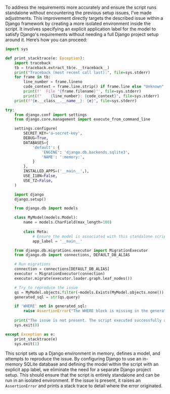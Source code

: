 To address the requirements more accurately and ensure the script runs standalone without encountering the previous setup issues, I've made adjustments. This improvement directly targets the described issue within a Django framework by creating a more isolated environment inside the script. It involves specifying an explicit application label for the model to satisfy Django's requirements without needing a full Django project setup around it. Here’s how you can proceed:

```python
import sys

def print_stacktrace(e: Exception):
    import traceback
    tb = traceback.extract_tb(e.__traceback__)
    print("Traceback (most recent call last):", file=sys.stderr)
    for frame in tb:
        line_number = frame.lineno
        code_context = frame.line.strip() if frame.line else "Unknown"
        print(f'  File "{frame.filename}"', file=sys.stderr)
        print(f"    {line_number}: {code_context}", file=sys.stderr)
    print(f"{e.__class__.__name__}: {e}", file=sys.stderr)

try:
    from django.conf import settings
    from django.core.management import execute_from_command_line

    settings.configure(
        SECRET_KEY='a-secret-key',
        DEBUG=True,
        DATABASES={
            'default': {
                'ENGINE': 'django.db.backends.sqlite3',
                'NAME': ':memory:',
            }
        },
        INSTALLED_APPS=('__main__',),
        USE_I18N=False,
        USE_TZ=False,
    )

    import django
    django.setup()

    from django.db import models

    class MyModel(models.Model):
        name = models.CharField(max_length=100)
        
        class Meta:
            # Ensure the model is associated with this standalone script
            app_label = '__main__'

    from django.db.migrations.executor import MigrationExecutor
    from django.db import connections, DEFAULT_DB_ALIAS

    # Run migrations
    connection = connections[DEFAULT_DB_ALIAS]
    executor = MigrationExecutor(connection)
    executor.migrate(executor.loader.graph.leaf_nodes())

    # Try to reproduce the issue
    qs = MyModel.objects.filter(~models.Exists(MyModel.objects.none()), name='test')
    generated_sql = str(qs.query)

    if 'WHERE' not in generated_sql:
        raise AssertionError("The WHERE block is missing in the generated SQL query.")
    
    print("The issue is not present. The script executed successfully and exited with code 0.")
    sys.exit(0)

except Exception as e:
    print_stacktrace(e)
    sys.exit(1)
```

This script sets up a Django environment in memory, defines a model, and attempts to reproduce the issue. By configuring Django to use an in-memory SQLite database and defining the model within the script with an explicit app label, we eliminate the need for a separate Django project setup. This should ensure that the script is entirely standalone and can be run in an isolated environment. If the issue is present, it raises an `AssertionError` and prints a stack trace to detail where the error originated.